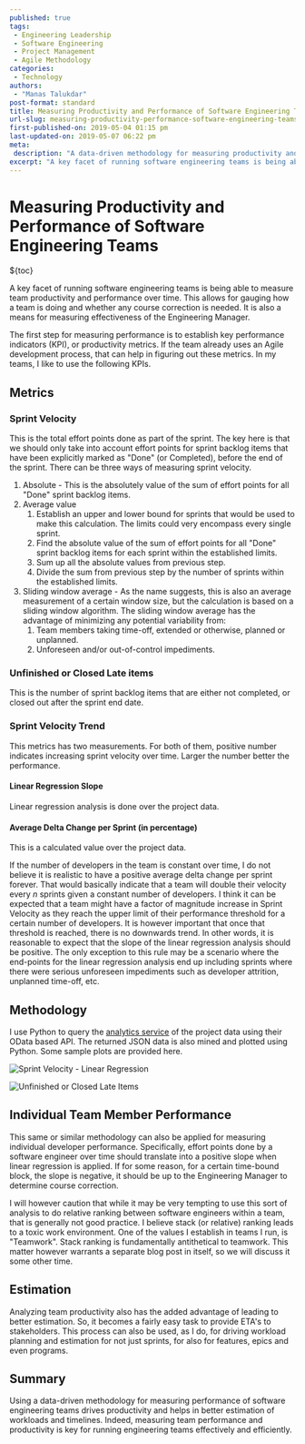 ```yaml
---
published: true
tags:
 - Engineering Leadership
 - Software Engineering
 - Project Management
 - Agile Methodology
categories:
 - Technology
authors:
 - "Manas Talukdar"
post-format: standard
title: Measuring Productivity and Performance of Software Engineering Teams
url-slug: measuring-productivity-performance-software-engineering-teams
first-published-on: 2019-05-04 01:15 pm
last-updated-on: 2019-05-07 06:22 pm
meta:
 description: "A data-driven methodology for measuring productivity and performance of software engineering teams."
excerpt: "A key facet of running software engineering teams is being able to measure team performance over time."
---
```


# Measuring Productivity and Performance of Software Engineering Teams

${toc}

A key facet of running software engineering teams is being able to measure team productivity and performance over time. This allows for gauging how a team is doing and whether any course correction is needed. It is also a means for measuring effectiveness of the Engineering Manager.

The first step for measuring performance is to establish key performance indicators (KPI), or productivity metrics. If the team already uses an Agile development process, that can help in figuring out these metrics. In my teams, I like to use the following KPIs.

## Metrics

### Sprint Velocity

This is the total effort points done as part of the sprint. The key here is that we should only take into account effort points for sprint backlog items that have been explicitly marked as "Done" (or Completed), before the end of the sprint. There can be three ways of measuring sprint velocity.

1. Absolute - This is the absolutely value of the sum of effort points for all "Done" sprint backlog items.
2. Average value
   1. Establish an upper and lower bound for sprints that would be used to make this calculation. The limits could very encompass every single sprint.
   2. Find the absolute value of the sum of effort points for all "Done" sprint backlog items for each sprint within the established limits.
   3. Sum up all the absolute values from previous step.
   4. Divide the sum from previous step by the number of sprints within the established limits.
3. Sliding window average - As the name suggests, this is also an average measurement of a certain window size, but the calculation is based on a sliding window algorithm. The sliding window average has the advantage of minimizing any potential variability from:
   1. Team members taking time-off, extended or otherwise, planned or unplanned.
   2. Unforeseen and/or out-of-control impediments.

### Unfinished or Closed Late items

This is the number of sprint backlog items that are either not completed, or closed out after the sprint end date.

### Sprint Velocity Trend

This metrics has two measurements. For both of them, positive number indicates increasing sprint velocity over time. Larger the number better the performance.

#### Linear Regression Slope

Linear regression analysis is done over the project data.

#### Average Delta Change per Sprint (in percentage)

This is a calculated value over the project data.

If the number of developers in the team is constant over time, I do not believe it is realistic to have a positive average delta change per sprint forever. That would basically indicate that a team will double their velocity every _n_ sprints given a constant number of developers. I think it can be expected that a team might have a factor of magnitude increase in Sprint Velocity as they reach the upper limit of their performance threshold for a certain number of developers. It is however important that once that threshold is reached, there is no downwards trend. In other words, it is reasonable to expect that the slope of the linear regression analysis should be positive. The only exception to this rule may be a scenario where the end-points for the linear regression analysis end up including sprints where there were serious unforeseen impediments such as developer attrition, unplanned time-off, etc.

## Methodology

I use Python to query the [analytics service](https://docs.microsoft.com/en-us/azure/devops/report/extend-analytics/?view=azure-devops) of the project data using their OData based API. The returned JSON data is also mined and plotted using Python. Some sample plots are provided here.

![Sprint Velocity - Linear Regression](../../../../../blogdata/2019/05/04/measuring-productivity-performance-software-engineering-teams/images/sprint-velocity-linear-regression.png)

![Unfinished or Closed Late Items](../../../../../blogdata/2019/05/04/measuring-productivity-performance-software-engineering-teams/images/unfinished-or-closed-late-items.png)

## Individual Team Member Performance

This same or similar methodology can also be applied for measuring individual developer performance. Specifically, effort points done by a software engineer over time should translate into a positive slope when linear regression is applied. If for some reason, for a certain time-bound block, the slope is negative, it should be up to the Engineering Manager to determine course correction.

I will however caution that while it may be very tempting to use this sort of analysis to do relative ranking between software engineers within a team, that is generally not good practice. I believe stack (or relative) ranking leads to a toxic work environment. One of the values I establish in teams I run, is "Teamwork". Stack ranking is fundamentally antithetical to teamwork. This matter however warrants a separate blog post in itself, so we will discuss it some other time.

## Estimation

Analyzing team productivity also has the added advantage of leading to better estimation. So, it becomes a fairly easy task to provide ETA's to stakeholders. This process can also be used, as I do, for driving workload planning and estimation for not just sprints, for also for features, epics and even programs.

## Summary

Using a data-driven methodology for measuring performance of software engineering teams drives productivity and helps in better estimation of workloads and timelines. Indeed, measuring team performance and productivity is key for running engineering teams effectively and efficiently.
